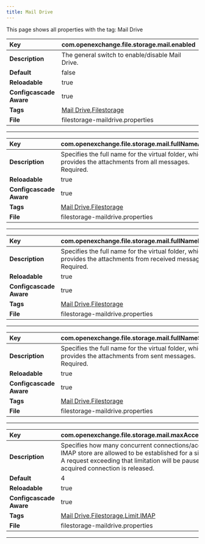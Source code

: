 ```yaml
---
title: Mail Drive
---
```


This page shows all properties with the tag: Mail Drive

| __Key__ | com.openexchange.file.storage.mail.enabled |
|:----------------|:--------|
| __Description__ | The general switch to enable/disable Mail Drive.<br> |
| __Default__ | false |
| __Reloadable__ | true |
| __Configcascade Aware__ | true |
| __Tags__ | <a href="https://documentation.open-xchange.com/latest/middleware/configuration/tags/Mail_Drive.html">Mail Drive</a>,<a href="https://documentation.open-xchange.com/latest/middleware/configuration/tags/Filestorage.html">Filestorage</a> |
| __File__ | filestorage-maildrive.properties |

---
| __Key__ | com.openexchange.file.storage.mail.fullNameAll |
|:----------------|:--------|
| __Description__ | Specifies the full name for the virtual folder, which provides the attachments from all messages.<br>Required.<br> |
| __Reloadable__ | true |
| __Configcascade Aware__ | true |
| __Tags__ | <a href="https://documentation.open-xchange.com/latest/middleware/configuration/tags/Mail_Drive.html">Mail Drive</a>,<a href="https://documentation.open-xchange.com/latest/middleware/configuration/tags/Filestorage.html">Filestorage</a> |
| __File__ | filestorage-maildrive.properties |

---
| __Key__ | com.openexchange.file.storage.mail.fullNameReceived |
|:----------------|:--------|
| __Description__ | Specifies the full name for the virtual folder, which provides the attachments from received messages.<br>Required.<br> |
| __Reloadable__ | true |
| __Configcascade Aware__ | true |
| __Tags__ | <a href="https://documentation.open-xchange.com/latest/middleware/configuration/tags/Mail_Drive.html">Mail Drive</a>,<a href="https://documentation.open-xchange.com/latest/middleware/configuration/tags/Filestorage.html">Filestorage</a> |
| __File__ | filestorage-maildrive.properties |

---
| __Key__ | com.openexchange.file.storage.mail.fullNameSent |
|:----------------|:--------|
| __Description__ | Specifies the full name for the virtual folder, which provides the attachments from sent messages.<br>Required.<br> |
| __Reloadable__ | true |
| __Configcascade Aware__ | true |
| __Tags__ | <a href="https://documentation.open-xchange.com/latest/middleware/configuration/tags/Mail_Drive.html">Mail Drive</a>,<a href="https://documentation.open-xchange.com/latest/middleware/configuration/tags/Filestorage.html">Filestorage</a> |
| __File__ | filestorage-maildrive.properties |

---
| __Key__ | com.openexchange.file.storage.mail.maxAccessesPerUser |
|:----------------|:--------|
| __Description__ | Specifies how many concurrent connections/accesses to IMAP store are allowed to be established for a single user.<br>A request exceeding that limitation will be paused until an acquired connection is released.<br> |
| __Default__ | 4 |
| __Reloadable__ | true |
| __Configcascade Aware__ | true |
| __Tags__ | <a href="https://documentation.open-xchange.com/latest/middleware/configuration/tags/Mail_Drive.html">Mail Drive</a>,<a href="https://documentation.open-xchange.com/latest/middleware/configuration/tags/Filestorage.html">Filestorage</a>,<a href="https://documentation.open-xchange.com/latest/middleware/configuration/tags/Limit.html">Limit</a>,<a href="https://documentation.open-xchange.com/latest/middleware/configuration/tags/IMAP.html">IMAP</a> |
| __File__ | filestorage-maildrive.properties |

---
